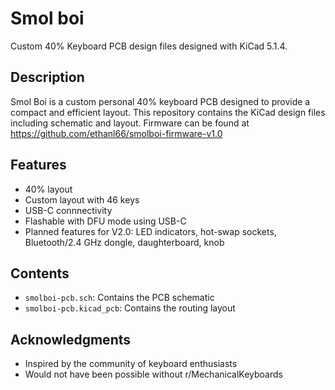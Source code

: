 # Smol boi

Custom 40% Keyboard PCB design files designed with KiCad 5.1.4. 

## Description

Smol Boi is a custom personal 40% keyboard PCB designed to provide a compact and efficient layout. This repository contains the KiCad design files including schematic and layout.
Firmware can be found at https://github.com/ethanl66/smolboi-firmware-v1.0

## Features

- 40% layout
- Custom layout with 46 keys
- USB-C connnectivity
- Flashable with DFU mode using USB-C
- Planned features for V2.0: LED indicators, hot-swap sockets, Bluetooth/2.4 GHz dongle, daughterboard, knob

## Contents

- `smolboi-pcb.sch`: Contains the PCB schematic
- `smolboi-pcb.kicad_pcb`: Contains the routing layout

## Acknowledgments

- Inspired by the community of keyboard enthusiasts
- Would not have been possible without r/MechanicalKeyboards
